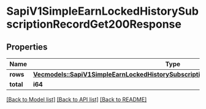 # SapiV1SimpleEarnLockedHistorySubscriptionRecordGet200Response

## Properties

Name | Type | Description | Notes
------------ | ------------- | ------------- | -------------
**rows** | [**Vec<models::SapiV1SimpleEarnLockedHistorySubscriptionRecordGet200ResponseRowsInner>**](_sapi_v1_simple_earn_locked_history_subscriptionRecord_get_200_response_rows_inner.md) |  | 
**total** | **i64** |  | 

[[Back to Model list]](../README.md#documentation-for-models) [[Back to API list]](../README.md#documentation-for-api-endpoints) [[Back to README]](../README.md)


